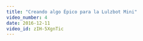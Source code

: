 ```yaml
---
title: "Creando algo Épico para la Lulzbot Mini"
video_number: 4
date: 2016-12-11
video_id: zIH-5XgnTic
---
```


